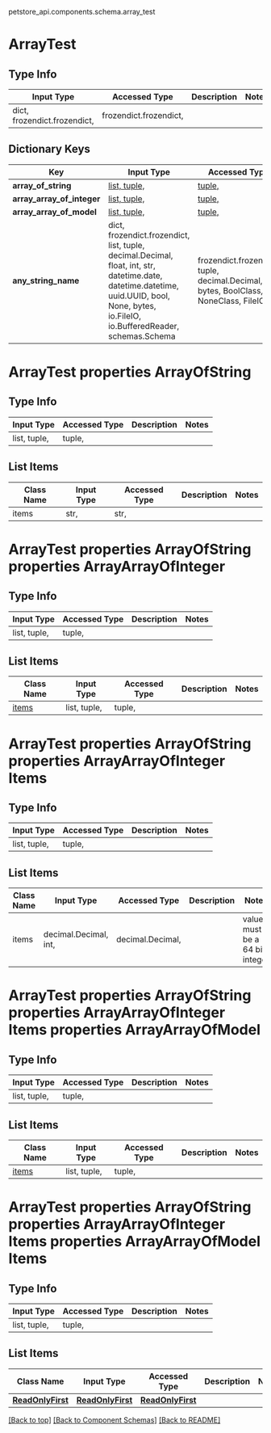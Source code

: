 petstore_api.components.schema.array_test
<a id="array_test"></a>
# ArrayTest

## Type Info
Input Type | Accessed Type | Description | Notes
------------ | ------------- | ------------- | -------------
dict, frozendict.frozendict,  | frozendict.frozendict,  |  |

## Dictionary Keys
Key | Input Type | Accessed Type | Description | Notes
------------ | ------------- | ------------- | ------------- | -------------
**array_of_string** | [list, tuple, ](#array_testpropertiesarray_of_string) | [tuple, ](#array_testpropertiesarray_of_string) |  | [optional]
**array_array_of_integer** | [list, tuple, ](#array_testpropertiesarray_array_of_integer) | [tuple, ](#array_testpropertiesarray_array_of_integer) |  | [optional]
**array_array_of_model** | [list, tuple, ](#array_testpropertiesarray_array_of_model) | [tuple, ](#array_testpropertiesarray_array_of_model) |  | [optional]
**any_string_name** | dict, frozendict.frozendict, list, tuple, decimal.Decimal, float, int, str, datetime.date, datetime.datetime, uuid.UUID, bool, None, bytes, io.FileIO, io.BufferedReader, schemas.Schema | frozendict.frozendict, tuple, decimal.Decimal, str, bytes, BoolClass, NoneClass, FileIO | any string name can be used but the value must be the correct type | [optional]

<a id="array_testpropertiesarray_of_string"></a>
# ArrayTest properties ArrayOfString

## Type Info
Input Type | Accessed Type | Description | Notes
------------ | ------------- | ------------- | -------------
list, tuple,  | tuple,  |  |

## List Items
Class Name | Input Type | Accessed Type | Description | Notes
------------- | ------------- | ------------- | ------------- | -------------
items | str,  | str,  |  |

<a id="array_testpropertiesarray_of_stringpropertiesarray_array_of_integer"></a>
# ArrayTest properties ArrayOfString properties ArrayArrayOfInteger

## Type Info
Input Type | Accessed Type | Description | Notes
------------ | ------------- | ------------- | -------------
list, tuple,  | tuple,  |  |

## List Items
Class Name | Input Type | Accessed Type | Description | Notes
------------- | ------------- | ------------- | ------------- | -------------
[items](#array_testpropertiesarray_of_stringpropertiesarray_array_of_integeritems) | list, tuple,  | tuple,  |  |

<a id="array_testpropertiesarray_of_stringpropertiesarray_array_of_integeritems"></a>
# ArrayTest properties ArrayOfString properties ArrayArrayOfInteger Items

## Type Info
Input Type | Accessed Type | Description | Notes
------------ | ------------- | ------------- | -------------
list, tuple,  | tuple,  |  |

## List Items
Class Name | Input Type | Accessed Type | Description | Notes
------------- | ------------- | ------------- | ------------- | -------------
items | decimal.Decimal, int,  | decimal.Decimal,  |  | value must be a 64 bit integer

<a id="array_testpropertiesarray_of_stringpropertiesarray_array_of_integeritemspropertiesarray_array_of_model"></a>
# ArrayTest properties ArrayOfString properties ArrayArrayOfInteger Items properties ArrayArrayOfModel

## Type Info
Input Type | Accessed Type | Description | Notes
------------ | ------------- | ------------- | -------------
list, tuple,  | tuple,  |  |

## List Items
Class Name | Input Type | Accessed Type | Description | Notes
------------- | ------------- | ------------- | ------------- | -------------
[items](#array_testpropertiesarray_of_stringpropertiesarray_array_of_integeritemspropertiesarray_array_of_modelitems) | list, tuple,  | tuple,  |  |

<a id="array_testpropertiesarray_of_stringpropertiesarray_array_of_integeritemspropertiesarray_array_of_modelitems"></a>
# ArrayTest properties ArrayOfString properties ArrayArrayOfInteger Items properties ArrayArrayOfModel Items

## Type Info
Input Type | Accessed Type | Description | Notes
------------ | ------------- | ------------- | -------------
list, tuple,  | tuple,  |  |

## List Items
Class Name | Input Type | Accessed Type | Description | Notes
------------- | ------------- | ------------- | ------------- | -------------
[**ReadOnlyFirst**](read_only_first.ReadOnlyFirst.md) | [**ReadOnlyFirst**](read_only_first.ReadOnlyFirst.md) | [**ReadOnlyFirst**](read_only_first.ReadOnlyFirst.md) |  |

[[Back to top]](#top) [[Back to Component Schemas]](../../../README.md#Component-Schemas) [[Back to README]](../../../README.md)
